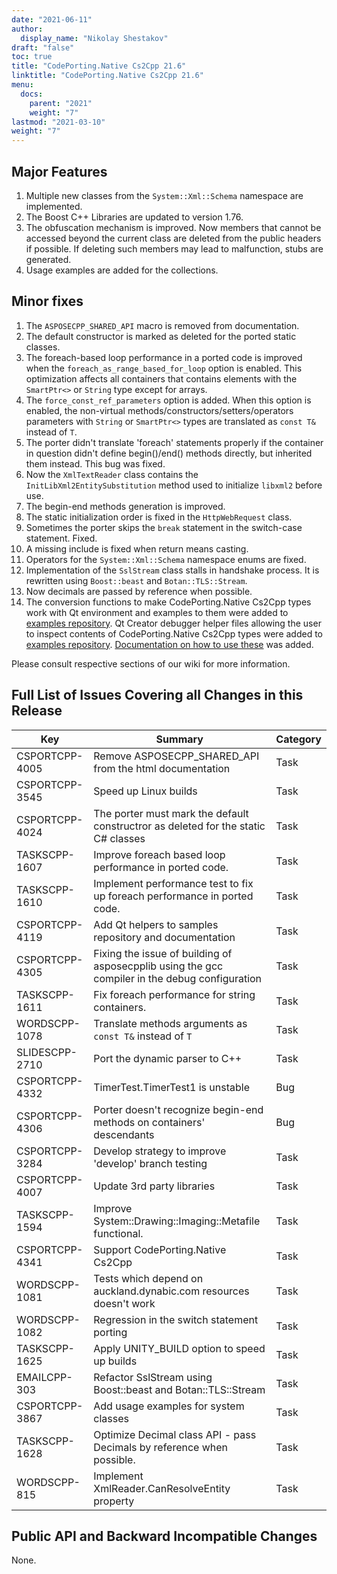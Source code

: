 ```yaml
---
date: "2021-06-11"
author:
  display_name: "Nikolay Shestakov"
draft: "false"
toc: true
title: "CodePorting.Native Cs2Cpp 21.6"
linktitle: "CodePorting.Native Cs2Cpp 21.6"
menu:
  docs:
    parent: "2021"
    weight: "7"
lastmod: "2021-03-10"
weight: "7"
---
```


## Major Features ##

1. Multiple new classes from the `System::Xml::Schema` namespace are implemented.
1. The Boost C++ Libraries are updated to version 1.76.
1. The obfuscation mechanism is improved. Now members that cannot be accessed beyond the current class are deleted from the public headers if possible. If deleting such members may lead to malfunction, stubs are generated.
1. Usage examples are added for the collections.

## Minor fixes ##

1. The `ASPOSECPP_SHARED_API` macro is removed from documentation.
1. The default constructor is marked as deleted for the ported static classes.
1. The foreach-based loop performance in a ported code is improved when the `foreach_as_range_based_for_loop` option is enabled. This optimization affects all containers that contains elements with the `SmartPtr<>` or `String` type except for arrays.
1. The `force_const_ref_parameters` option is added. When this option is enabled, the non-virtual methods/constructors/setters/operators parameters with `String` or `SmartPtr<>` types are translated as `const T&` instead of `T`.
1. The porter didn't translate 'foreach' statements properly if the container in question didn't define begin()/end() methods directly, but inherited them instead. This bug was fixed.
1. Now the `XmlTextReader` class contains the `InitLibXml2EntitySubstitution` method used to initialize `libxml2` before use.
1. The begin-end methods generation is improved.
1. The static initialization order is fixed in the `HttpWebRequest` class.
1. Sometimes the porter skips the `break` statement in the switch-case statement. Fixed.
1. A missing include is fixed when return means casting.
1. Operators for the `System::Xml::Schema` namespace enums are fixed.
1. Implementation of the `SslStream` class stalls in handshake process. It is rewritten using `Boost::beast` and `Botan::TLS::Stream`.
1. Now decimals are passed by reference when possible.
1. The conversion functions to make CodePorting.Native Cs2Cpp types work with Qt environment and examples to them were added to [examples repository](https://github.com/codeporting-native/codeporting-native-cs2cpp). Qt Creator debugger helper files allowing the user to inspect contents of CodePorting.Native Cs2Cpp types were added to [examples repository](https://github.com/codeporting-native/codeporting-native-cs2cpp/tree/master/qtcreator_debugging_helpers). [Documentation on how to use these](https://docs.codeporting.com/native/cs2cpp/developer-guide/qt-support/) was added.

Please consult respective sections of our wiki for more information.

## Full List of Issues Covering all Changes in this Release ##

| Key | Summary | Category |
| --- | --- | --- |
| CSPORTCPP-4005 | Remove ASPOSECPP_SHARED_API from the html documentation | Task |
| CSPORTCPP-3545 | Speed up Linux builds | Task |
| CSPORTCPP-4024 | The porter must mark the default constructror as deleted for the static C# classes | Task |
| TASKSCPP-1607 | Improve foreach based loop performance in ported code. | Task |
| TASKSCPP-1610 | Implement performance test to fix up foreach performance in ported code. | Task |
| CSPORTCPP-4119 | Add Qt helpers to samples repository and documentation | Task |
| CSPORTCPP-4305 | Fixing the issue of building of asposecpplib using the gcc compiler in the debug configuration | Task |
| TASKSCPP-1611 | Fix foreach performance for string containers. | Task |
| WORDSCPP-1078 | Translate methods arguments as `const T&` instead of `T` | Task |
| SLIDESCPP-2710 | Port the dynamic parser to C++ | Task |
| CSPORTCPP-4332 | TimerTest.TimerTest1 is unstable | Bug |
| CSPORTCPP-4306 | Porter doesn't recognize begin-end methods on containers' descendants | Bug |
| CSPORTCPP-3284 | Develop strategy to improve 'develop' branch testing | Task |
| CSPORTCPP-4007 | Update 3rd party libraries | Task |
| TASKSCPP-1594 | Improve System::Drawing::Imaging::Metafile functional. | Task |
| CSPORTCPP-4341 | Support CodePorting.Native Cs2Cpp | Task |
| WORDSCPP-1081	| Tests which depend on auckland.dynabic.com resources doesn't work | Task |
| WORDSCPP-1082 | Regression in the switch statement porting | Task |
| TASKSCPP-1625 | Apply UNITY_BUILD option to speed up builds | Task |
| EMAILCPP-303 | Refactor SslStream using Boost::beast and Botan::TLS::Stream | Task |
| CSPORTCPP-3867 | Add usage examples for system classes | Task |
| TASKSCPP-1628 | Optimize Decimal class API - pass Decimals by reference when possible. | Task |
| WORDSCPP-815 | Implement XmlReader.CanResolveEntity property | Task |

## Public API and Backward Incompatible Changes ##

None.

